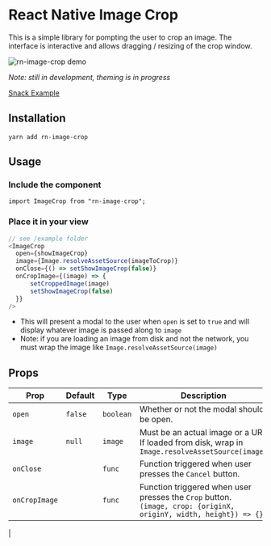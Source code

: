 

# React Native Image Crop

This is a simple library for pompting the user to crop an image. The interface is interactive and allows dragging / resizing of the crop window.

![rn-image-crop demo](https://github.com/iKrushYou/rn-image-crop/blob/master/docs/demo.gif?raw=true)

*Note: still in development, theming is in progress*

[Snack Example](https://snack.expo.io/RzkUYII3K)

## Installation

```
yarn add rn-image-crop
```

## Usage

### Include the component

```
import ImageCrop from "rn-image-crop";
```

### Place it in your view

```javascript
// see /example folder
<ImageCrop  
  open={showImageCrop}  
  image={Image.resolveAssetSource(imageToCrop)}  
  onClose={() => setShowImageCrop(false)}  
  onCropImage={(image) => {  
      setCroppedImage(image)  
      setShowImageCrop(false)  
  }}  
/>
```
- This will present a modal to the user when `open` is set to `true` and will display whatever image is passed along to `image`
- Note: if you are loading an image from disk and not the network, you must wrap the image like `Image.resolveAssetSource(image)`


## Props

| Prop        | Default | Type                         | Description                                                                                                                                     |
| ----------- | --------- | ---------------------------- | ----------------------------------------------------------------------------------------------------------------------------------------------- |
| `open`   | `false`     | `boolean `                     | Whether or not the modal should be open.                                                                                                                  |
| `image` | `null`     | `image` | Must be an actual image or a URI. If loaded from disk, wrap in `Image.resolveAssetSource(image)` |                                                                                      
| `onClose` |      | `func` | Function triggered when user presses the `Cancel` button. |   
| `onCropImage` |      | `func` | Function triggered when user presses the `Crop` button.<br/>`(image, crop: {originX, originY, width, height}) => {}` |   
|
